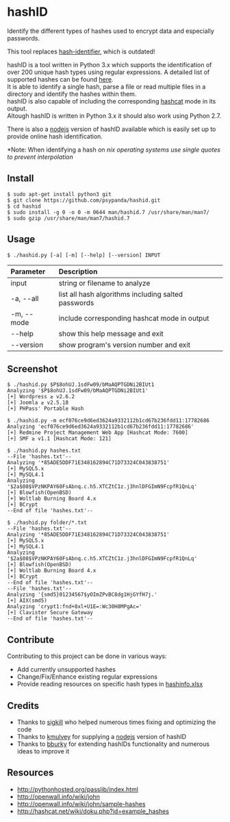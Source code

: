hashID
======

Identify the different types of hashes used to encrypt data and especially passwords.

This tool replaces [hash-identifier](http://code.google.com/p/hash-identifier/ "hash-identifier"), which is outdated!
 
hashID is a tool written in Python 3.x which supports the identification of over 200 unique hash types using regular expressions.
A detailed list of supported hashes can be found [here](docs/hashinfo.xlsx).    
It is able to identify a single hash, parse a file or read multiple files in a directory and identify the hashes within them.    
hashID is also capable of including the corresponding [hashcat](https://hashcat.net/oclhashcat/ "hashcat") mode in its output.    
Altough hashID is written in Python 3.x it should also work using Python 2.7.

There is also a [nodejs](https://github.com/psypanda/hashID/tree/js "hashID-nodejs") version of hashID available which is easily set up to provide online hash identification.  

*Note: When identifying a hash on *nix operating systems use single quotes to prevent interpolation*

Install
------
```console
$ sudo apt-get install python3 git
$ git clone https://github.com/psypanda/hashid.git
$ cd hashid
$ sudo install -g 0 -o 0 -m 0644 man/hashid.7 /usr/share/man/man7/
$ sudo gzip /usr/share/man/man7/hashid.7
```

Usage
------
```console
$ ./hashid.py [-a] [-m] [--help] [--version] INPUT
```

| Parameter                      | Description                                         |
| :----------------------------- | :-------------------------------------------------- |
| input                          | string or filename to analyze                       |
| -a, --all                      | list all hash algorithms including salted passwords |
| -m, --mode                     | include corresponding hashcat mode in output        |
| --help                         | show this help message and exit                     |
| --version                      | show program's version number and exit              |


Screenshot
------
```console
$ ./hashid.py $P$8ohUJ.1sdFw09/bMaAQPTGDNi2BIUt1
Analyzing '$P$8ohUJ.1sdFw09/bMaAQPTGDNi2BIUt1'
[+] Wordpress ≥ v2.6.2
[+] Joomla ≥ v2.5.18
[+] PHPass' Portable Hash

$ ./hashid.py -m ecf076ce9d6ed3624a9332112b1cd67b236fdd11:17782686
Analyzing 'ecf076ce9d6ed3624a9332112b1cd67b236fdd11:17782686'
[+] Redmine Project Management Web App [Hashcat Mode: 7600]
[+] SMF ≥ v1.1 [Hashcat Mode: 121]

$ ./hashid.py hashes.txt
--File 'hashes.txt'--
Analyzing '*85ADE5DDF71E348162894C71D73324C043838751'
[+] MySQL5.x
[+] MySQL4.1
Analyzing '$2a$08$VPzNKPAY60FsAbnq.c.h5.XTCZtC1z.j3hnlDFGImN9FcpfR1QnLq'
[+] Blowfish(OpenBSD)
[+] Woltlab Burning Board 4.x
[+] BCrypt
--End of file 'hashes.txt'--

$ ./hashid.py folder/*.txt
--File 'hashes.txt'--
Analyzing '*85ADE5DDF71E348162894C71D73324C043838751'
[+] MySQL5.x
[+] MySQL4.1
Analyzing '$2a$08$VPzNKPAY60FsAbnq.c.h5.XTCZtC1z.j3hnlDFGImN9FcpfR1QnLq'
[+] Blowfish(OpenBSD)
[+] Woltlab Burning Board 4.x
[+] BCrypt
--End of file 'hashes.txt'--
--File 'hashes.txt'--
Analyzing '{smd5}01234567$yOImZPvBC8dg1HjGYfH7j.'
[+] AIX(smd5)
Analyzing 'crypt1:fnd+8xl+U1E=:Wc30H8MPgAc='
[+] Clavister Secure Gateway
--End of file 'hashes.txt'--
```

Contribute
------
Contributing to this project can be done in various ways:
* Add currently unsupported hashes
* Change/Fix/Enhance existing regular expressions
* Provide reading resources on specific hash types in [hashinfo.xlsx](docs/hashinfo.xlsx)

Credits
------
* Thanks to [sigkill](https://github.com/sigkill-rcode) who helped numerous times fixing and optimizing the code
* Thanks to [kmulvey](https://github.com/kmulvey) for supplying a [nodejs](https://github.com/psypanda/hashID/tree/js) version of hashID
* Thanks to [bburky](https://github.com/bburky) for extending hashIDs functionality and numerous ideas to improve it

Resources
------
* http://pythonhosted.org/passlib/index.html
* http://openwall.info/wiki/john
* http://openwall.info/wiki/john/sample-hashes
* http://hashcat.net/wiki/doku.php?id=example_hashes
